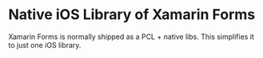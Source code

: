 # Native iOS Library of Xamarin Forms

Xamarin Forms is normally shipped as a PCL + native libs.
This simplifies it to just one iOS library.

